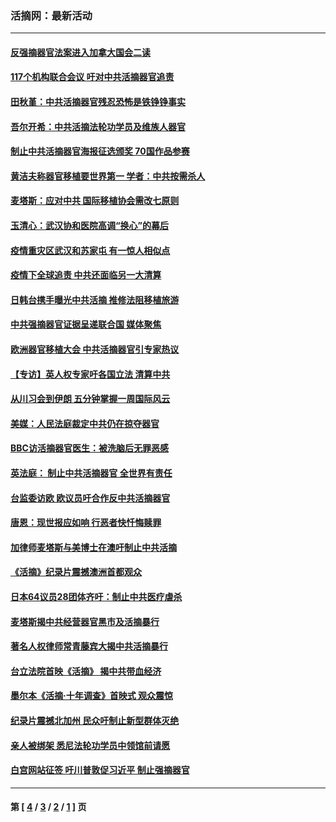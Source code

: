 ### 活摘网：最新活动
---
#### [反强摘器官法案进入加拿大国会二读](../../pages/nf5883/n13033450.md?07230430) 
#### [117个机构联合会议 吁对中共活摘器官追责](../../pages/nf5883/n12775087.md?07230430) 
#### [田秋堇：中共活摘器官残忍恐怖是铁铮铮事实](../../pages/nf5883/n12702148.md?07230430) 
#### [吾尔开希：中共活摘法轮功学员及维族人器官](../../pages/nf5883/n12693197.md?07230430) 
#### [制止中共活摘器官海报征选颁奖 70国作品参赛](../../pages/nf5883/n12692050.md?07230430) 
#### [黄洁夫称器官移植要世界第一 学者：中共按需杀人](../../pages/nf5883/n12572329.md?07230430) 
#### [麦塔斯：应对中共 国际移植协会需改七原则](../../pages/nf5883/n12514711.md?07230430) 
#### [玉清心：武汉协和医院高调“换心”的幕后](../../pages/nf5883/n12298730.md?07230430) 
#### [疫情重灾区武汉和苏家屯 有一惊人相似点](../../pages/nf5883/n12150824.md?07230430) 
#### [疫情下全球追责 中共还面临另一大清算](../../pages/nf5883/n12070397.md?07230430) 
#### [日韩台携手曝光中共活摘 推修法阻移植旅游](../../pages/nf5883/n11712046.md?07230430) 
#### [中共强摘器官证据呈递联合国 媒体聚焦](../../pages/nf5883/n11546426.md?07230430) 
#### [欧洲器官移植大会 中共活摘器官引专家热议](../../pages/nf5883/n11539095.md?07230430) 
#### [【专访】英人权专家吁各国立法 清算中共](../../pages/nf5883/n11367315.md?07230430) 
#### [从川习会到伊朗 五分钟掌握一周国际风云](../../pages/nf5883/n11338520.md?07230430) 
#### [美媒：人民法庭裁定中共仍在掠夺器官](../../pages/nf5883/n11334897.md?07230430) 
#### [BBC访活摘器官医生：被洗脑后无罪恶感](../../pages/nf5883/n11335935.md?07230430) 
#### [英法庭： 制止中共活摘器官 全世界有责任](../../pages/nf5883/n11330691.md?07230430) 
#### [台监委访欧 欧议员吁合作反中共活摘器官](../../pages/nf5883/n11109190.md?07230430) 
#### [唐恩：现世报应如响 行恶者快忏悔赎罪](../../pages/nf5883/n11104016.md?07230430) 
#### [加律师麦塔斯与美博士在澳吁制止中共活摘](../../pages/nf5883/n10724764.md?07230430) 
#### [《活摘》纪录片震撼澳洲首都观众](../../pages/nf5883/n10722747.md?07230430) 
#### [日本64议员28团体齐吁：制止中共医疗虐杀](../../pages/nf5883/n10587757.md?07230430) 
#### [麦塔斯揭中共经营器官黑市及活摘暴行](../../pages/nf5883/n10442407.md?07230430) 
#### [著名人权律师常青藤宾大揭中共活摘暴行](../../pages/nf5883/n10318181.md?07230430) 
#### [台立法院首映《活摘》 揭中共带血经济](../../pages/nf5883/n9938847.md?07230430) 
#### [墨尔本《活摘·十年调查》首映式 观众震惊](../../pages/nf5883/n9522572.md?07230430) 
#### [纪录片震撼北加州 民众吁制止新型群体灭绝](../../pages/nf5883/n9188314.md?07230430) 
#### [亲人被绑架 悉尼法轮功学员中领馆前请愿](../../pages/nf5883/n9056753.md?07230430) 
#### [白宫网站征签 吁川普敦促习近平 制止强摘器官](../../pages/nf5883/n9009661.md?07230430) 

---
#### 第 [ [4](./4.md?07230430) / [3](./3.md?07230430) / [2](./2.md?07230430) / [1](./1.md?07230430) ] 页
